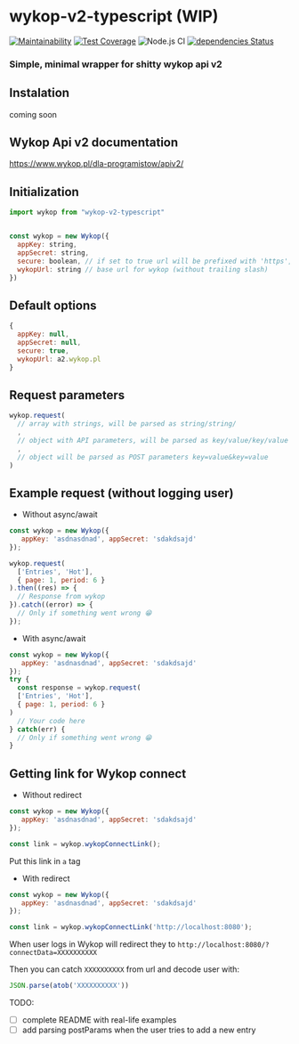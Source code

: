 # wykop-v2-typescript (WIP)
[![Maintainability](https://api.codeclimate.com/v1/badges/e60b7a455b4fdacaa44c/maintainability)](https://codeclimate.com/github/Vegann/wykop-v2-typescript/maintainability)
[![Test Coverage](https://api.codeclimate.com/v1/badges/e60b7a455b4fdacaa44c/test_coverage)](https://codeclimate.com/github/Vegann/wykop-v2-typescript/test_coverage)
![Node.js CI](https://github.com/Vegann/wykop-v2-typescript/workflows/Node.js%20CI/badge.svg)
[![dependencies Status](https://david-dm.org/Vegann/wykop-v2-typescript/status.svg)](https://david-dm.org/Vegann/wykop-v2-typescript)


### Simple, minimal wrapper for shitty wykop api v2

## Instalation

coming soon

## Wykop Api v2 documentation

https://www.wykop.pl/dla-programistow/apiv2/


## Initialization

```javascript
import wykop from "wykop-v2-typescript"


const wykop = new Wykop({
  appKey: string,
  appSecret: string,
  secure: boolean, // if set to true url will be prefixed with 'https', otherwise 'http'
  wykopUrl: string // base url for wykop (without trailing slash)
})
```

## Default options

```javascript
{
  appKey: null,
  appSecret: null,
  secure: true,
  wykopUrl: a2.wykop.pl
}
```

## Request parameters

```javascript
wykop.request(
  // array with strings, will be parsed as string/string/
  ,
  // object with API parameters, will be parsed as key/value/key/value
  ,
  // object will be parsed as POST parameters key=value&key=value
)
```

## Example request (without logging user)

- Without async/await
```javascript
const wykop = new Wykop({
   appKey: 'asdnasdnad', appSecret: 'sdakdsajd'
});

wykop.request(
  ['Entries', 'Hot'],
  { page: 1, period: 6 }
).then((res) => {
  // Response from wykop
}).catch((error) => {
  // Only if something went wrong 😁
});
```

- With async/await

```javascript
const wykop = new Wykop({
   appKey: 'asdnasdnad', appSecret: 'sdakdsajd'
});
try {
  const response = wykop.request(
  ['Entries', 'Hot'],
  { page: 1, period: 6 }
)
  // Your code here
} catch(err) {
  // Only if something went wrong 😁
}
```

## Getting link for Wykop connect

- Without redirect

```javascript
const wykop = new Wykop({
   appKey: 'asdnasdnad', appSecret: 'sdakdsajd'
});

const link = wykop.wykopConnectLink();

```
Put this link in `a` tag

- With redirect

```javascript
const wykop = new Wykop({
   appKey: 'asdnasdnad', appSecret: 'sdakdsajd'
});

const link = wykop.wykopConnectLink('http://localhost:8080');
```

When user logs in Wykop will redirect they to `http://localhost:8080/?connectData=XXXXXXXXXX`

Then you can catch `XXXXXXXXXX` from url and decode user with:

```javascript
JSON.parse(atob('XXXXXXXXXX'))
```

TODO:

- [ ] complete README with real-life examples
- [ ] add parsing postParams when the user tries to add a new entry
